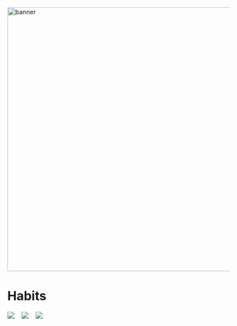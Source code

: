 <img src="https://user-images.githubusercontent.com/49209628/213193780-79db24a9-0e93-43bc-862a-0f1d63a1379e.png" width="600px"  alt="banner" />


# Habits


<p>
<img src="https://img.shields.io/github/last-commit/censuradho/dashboard-frontend?style=for-the-badge"/>&nbsp;&nbsp;&nbsp;
<img src="https://img.shields.io/github/repo-size/censuradho/dashboard-frontend?style=for-the-badge"/>&nbsp;&nbsp;&nbsp;
<img src="https://img.shields.io/github/languages/count/censuradho/dashboard-frontend?style=for-the-badge"/>
</p>
